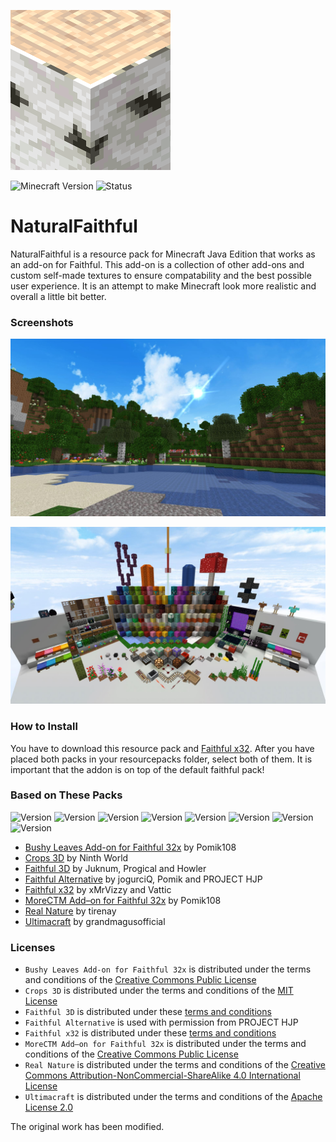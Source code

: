 ![Pack Icon](https://raw.githubusercontent.com/Domi04151309/NaturalFaithful/master/pack.png)

![Minecraft Version](https://img.shields.io/badge/Minecraft-1.15.2-success?style=flat-square)
![Status](https://img.shields.io/badge/Status-dev-important?style=flat-square)

# NaturalFaithful
NaturalFaithful is a resource pack for Minecraft Java Edition that works as an add-on for Faithful.
This add-on is a collection of other add-ons and custom self-made textures to ensure compatability and the best possible user experience.
It is an attempt to make Minecraft look more realistic and overall a little bit better.

### Screenshots
![Minecraft Screenshot](https://raw.githubusercontent.com/Domi04151309/NaturalFaithful/master/landscape.jpg)

![Minecraft Screenshot](https://raw.githubusercontent.com/Domi04151309/NaturalFaithful/master/preview.jpg)

### How to Install
You have to download this resource pack and [Faithful x32](https://faithful.team/downloads/).
After you have placed both packs in your resourcepacks folder, select both of them.
It is important that the addon is on top of the default faithful pack!

### Based on These Packs
![Version](https://img.shields.io/badge/Bushy%20Leaves%20Add--on%20for%20Faithful%2032x-1.15.1-success?style=flat-square)
![Version](https://img.shields.io/badge/Crops%203D-v1.0.0-success?style=flat-square)
![Version](https://img.shields.io/badge/Faithful%203D-1.15.2--v1-success?style=flat-square)
![Version](https://img.shields.io/badge/Faithful%20Alternative-1.15.2--v2.2-success?style=flat-square)
![Version](https://img.shields.io/badge/Faithful%20x32-1.15.2--r1-success?style=flat-square)
![Version](https://img.shields.io/badge/MoreCTM%20Add--on%20for%20Faithful%2032x-1.15.1-success?style=flat-square)
![Version](https://img.shields.io/badge/Real%20Nature-v2.3-success?style=flat-square)
![Version](https://img.shields.io/badge/Ultimacraft-beta%20v1.7-success?style=flat-square)

- [Bushy Leaves Add-on for Faithful 32x](https://www.curseforge.com/minecraft/texture-packs/bushy-leaves-add-on-for-faithful-32x) by Pomik108
- [Crops 3D](https://www.curseforge.com/minecraft/texture-packs/crops-3d) by Ninth World
- [Faithful 3D](https://www.curseforge.com/minecraft/texture-packs/faithful-3d) by Juknum, Progical and Howler
- [Faithful Alternative](https://www.planetminecraft.com/texture_pack/faithful-alternative-texture/) by jogurciQ, Pomik and PROJECT HJP
- [Faithful x32](https://faithful.team/) by xMrVizzy and Vattic
- [MoreCTM Add–on for Faithful 32x](https://www.curseforge.com/minecraft/texture-packs/morectm-addon-for-faithful-32x) by Pomik108
- [Real Nature](https://www.curseforge.com/minecraft/texture-packs/real-nature-resource-pack-128x-1-10-x-1-9-x-1-8-x) by tirenay
- [Ultimacraft](https://www.curseforge.com/minecraft/texture-packs/ultimacraft) by grandmagusofficial

### Licenses
- `Bushy Leaves Add-on for Faithful 32x` is distributed under the terms and conditions of the [Creative Commons Public License](https://www.curseforge.com/project/358084/license)
- `Crops 3D` is distributed under the terms and conditions of the [MIT License](https://www.curseforge.com/project/364145/license)
- `Faithful 3D` is distributed under these [terms and conditions](https://github.com/Juknum/Faithful-3D#important-information)
- `Faithful Alternative` is used with permission from PROJECT HJP
- `Faithful x32` is distributed under these [terms and conditions](https://www.curseforge.com/minecraft/texture-packs/faithful-32x)
- `MoreCTM Add–on for Faithful 32x` is distributed under the terms and conditions of the [Creative Commons Public License](https://www.curseforge.com/project/356755/license)
- `Real Nature` is distributed under the terms and conditions of the [Creative Commons Attribution-NonCommercial-ShareAlike 4.0 International License](https://www.curseforge.com/project/240846/license)
- `Ultimacraft` is distributed under the terms and conditions of the [Apache License 2.0](https://www.curseforge.com/project/359168/license)

The original work has been modified.
